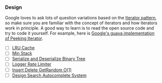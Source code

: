 ### Design
Google loves to ask lots of question variations based on the [Iterator pattern](https://en.wikipedia.org/wiki/Iterator_pattern), so make sure you are familiar with the concept of iterators and how iterators work in principle. A good way to learn is to read the open source code and try to code it yourself. For example, here is [Google's guava implementation of Peeking Iterator](https://github.com/google/guava/blob/6f22af40e1526b8c194e9e36d457bcd37680c6a3/guava/src/com/google/common/collect/Iterators.java#L1121).

- [ ] [LRU Cache](./../../doubly_linked_list/lru_cache.md)
- [ ] [Min Stack](./../../arrays/stack/min_stack.md)
- [ ] [Serialize and Deserialize Binary Tree](./../../recursive/tree/serialize_and_deserialize_binary_tree.md)
- [ ] [Logger Rate Limiter](./../../hashmap/logger_rate_limiter.md)
- [ ] [Insert Delete GetRandom O(1)](./../../hashmap/insert_delete_get_random.md)
- [ ] [Design Search Autocomplete System](./../../design/design_search_autocomplete_system.md)